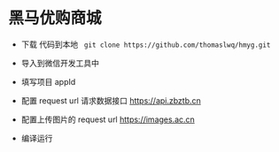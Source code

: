 # 黑马优购商城
-  下载 代码到本地 ``` git clone https://github.com/thomaslwq/hmyg.git```

- 导入到微信开发工具中

- 填写项目 appId
- 配置 request url 请求数据接口 https://api.zbztb.cn
- 配置上传图片的 request url https://images.ac.cn
- 编译运行

